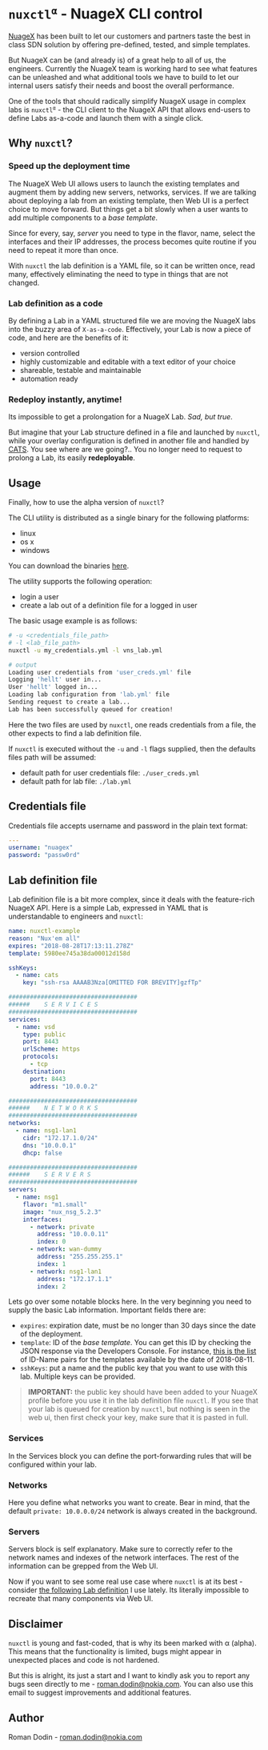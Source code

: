 # <code>nuxctl<sup>&alpha;</sup></code> - NuageX CLI control
[NuageX](https://nuagex.io) has been built to let our customers and partners taste the best in class SDN solution by offering pre-defined, tested, and simple templates.

But NuageX can be (and already is) of a great help to all of us, the engineers. Currently the NuageX team is working hard to see what features can be unleashed and what additional tools we have to build to let our internal users satisfy their needs and boost the overall performance.

One of the tools that should radically simplify NuageX usage in complex labs is <code>nuxctl<sup>&alpha;</sup></code> - the CLI client to the NuageX API that allows end-users to define Labs as-a-code and launch them with a single click.

## Why `nuxctl`?
### Speed up the deployment time
The NuageX Web UI allows users to launch the existing templates and augment them by adding new servers, networks, services. If we are talking about deploying a lab from an existing template, then Web UI is a perfect choice to move forward. But things get a bit slowly when a user wants to add multiple components to a _base template_.

Since for every, say, _server_ you need to type in the flavor, name, select the interfaces and their IP addresses, the process becomes quite routine if you need to repeat it more than once.

With `nuxctl` the lab definition is a YAML file, so it can be written once, read many, effectively eliminating the need to type in things that are not changed.

### Lab definition as a code
By defining a Lab in a YAML structured file we are moving the NuageX labs into the buzzy area of `X-as-a-code`. Effectively, your Lab is now a piece of code, and here are the benefits of it:

* version controlled
* highly customizable and editable with a text editor of your choice
* shareable, testable and maintainable
* automation ready

### Redeploy instantly, anytime!
Its impossible to get a prolongation for a NuageX Lab. _Sad, but true_.

But imagine that your Lab structure defined in a file and launched by `nuxctl`, while your overlay configuration is defined in another file and handled by [CATS](http://cats-docs.nuageteam.net). You see where are we going?.. You no longer need to request to prolong a Lab, its easily **redeployable**.

## Usage
Finally, how to use the alpha version of `nuxctl`?

The CLI utility is distributed as a single binary for the following platforms:

* linux
* os x
* windows

You can download the binaries [here](https://nokia-my.sharepoint.com/:f:/p/roman_dodin/ErXXISWPmkpAo3Er3Qls5ksBie4OosAyP45Dt6GCVOv44g?e=BQyY1i).

The utility supports the following operation:
* login a user
* create a lab out of a definition file for a logged in user

The basic usage example is as follows:

```bash
# -u <credentials_file_path>
# -l <lab_file_path>
nuxctl -u my_credentials.yml -l vns_lab.yml

# output
Loading user credentials from 'user_creds.yml' file
Logging 'hellt' user in...
User 'hellt' logged in...
Loading lab configuration from 'lab.yml' file
Sending request to create a lab...
Lab has been successfully queued for creation!
```

Here the two files are used by `nuxctl`, one reads credentials from a file, the other expects to find a lab definition file.

If `nuxctl` is executed without the `-u` and `-l` flags supplied, then the defaults files path will be assumed:

* default path for user credentials file: `./user_creds.yml`
* default path for lab file: `./lab.yml`

## Credentials file
Credentials file accepts username and password in the plain text format:
```yml
---
username: "nuagex"
password: "passw0rd"
```

## Lab definition file
Lab definition file is a bit more complex, since it deals with the feature-rich NuageX API.
Here is a simple Lab, expressed in YAML that is understandable to engineers and `nuxctl`:

```yml
name: nuxctl-example
reason: "Nux'em all"
expires: "2018-08-28T17:13:11.278Z"
template: 5980ee745a38da00012d158d

sshKeys:
  - name: cats
    key: "ssh-rsa AAAAB3Nza[OMITTED FOR BREVITY]gzfTp"

####################################
######    S E R V I C E S
####################################
services:
  - name: vsd
    type: public
    port: 8443
    urlScheme: https
    protocols:
      - tcp
    destination:
      port: 8443
      address: "10.0.0.2"

####################################
######    N E T W O R K S
####################################
networks:
  - name: nsg1-lan1
    cidr: "172.17.1.0/24"
    dns: "10.0.0.1"
    dhcp: false

####################################
######    S E R V E R S
####################################
servers:
  - name: nsg1
    flavor: "m1.small"
    image: "nux_nsg_5.2.3"
    interfaces:
      - network: private
        address: "10.0.0.11"
        index: 0
      - network: wan-dummy
        address: "255.255.255.1"
        index: 1
      - network: nsg1-lan1
        address: "172.17.1.1"
        index: 2
```

Lets go over some notable blocks here. In the very beginning you need to supply the basic Lab information. Important fields there are:

* `expires`: expiration date, must be no longer than 30 days since the date of the deployment.
* `template`: ID of the _base template_. You can get this ID by checking the JSON response via the Developers Console. For instance, [this is the list](https://pastebin.com/5ZpKQcfZ) of ID-Name pairs for the templates available by the date of 2018-08-11.
* `sshKeys`: put a name and the public key that you want to use with this lab. Multiple keys can be provided.

> **IMPORTANT:** the public key should have been added to your NuageX profile before you use it in the lab definition file `nuxctl`. If you see that your lab is queued for creation by `nuxctl`, but nothing is seen in the web ui, then first check your key, make sure that it is pasted in full.

### Services
In the Services block you can define the port-forwarding rules that will be configured within your lab.

### Networks
Here you define what networks you want to create. Bear in mind, that the default `private: 10.0.0.0/24` network is always created in the background.

### Servers
Servers block is self explanatory. Make sure to correctly refer to the network names and indexes of the network interfaces. The rest of the information can be grepped from the Web UI.

Now if you want to see some real use case where `nuxctl` is at its best - consider [the following Lab definition](https://pastebin.com/BgDrY7N2) I use lately. Its literally impossible to recreate that many components via Web UI.

## Disclaimer
`nuxctl` is young and fast-coded, that is why its been marked with &alpha; (alpha). This means that the functionality is limited, bugs might appear in unexpected places and code is not hardened.

But this is alright, its just a start and I want to kindly ask you to report any bugs seen directly to me - roman.dodin@nokia.com. You can also use this email to suggest improvements and additional features.

## Author
Roman Dodin - roman.dodin@nokia.com